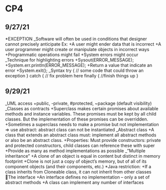 # CP4
## 9/27/21
*EXCEPTION
_Software will often be used in conditions that designer cannot precisely anticipate
Ex:
+A user might ender data that is incorrect
+A user programmer might create or manipulate objects in incorrect ways
+Programmatic operations might fail
+System errors might occur
_Technique for highlighting errors
+Sysout(ERROR_MESSAGE);
+System.err.println(ERROR_MESSAGE);
+Return a value that indicate an error
+System.exit();
_Syntax
try {
	// some code that could throw an exception
}
catch {
	// fix problem here
finally {
	//finish things up
}

## 9/29/21
_UML access
+public, -private, #protected, ~package (default visibility)
_Classes as contracts
+Superclass makes certain promises about available methods and instance variables. These promises must be kept by all child classes. But the implementation of these promises can be overridden.
+Sometimes a superclass needs to make a promise but not implementation => use abstract: abstract class can not be instantiated
_Abstract class
+A class that extends an abstract class must: implement all abstract methods or also be an abstract class.
+Properties: Must provide constructors: private and protected constructors, child classes can reference these with super
+Provide as many as method implementations as possible
_”Multiple inheritance”
+A clone of an object is equal in content but distinct in memory footprint
+Clone is not just a copy of object’s memory, but of all of its component objects (and their components, etc.)
*Java restriction:
+If a class inherits from Cloneable class, it can not inherit from other classes
The interface
+An interface defines no implementation – only a set of abstract methods
+A class can implement any number of interfaces
